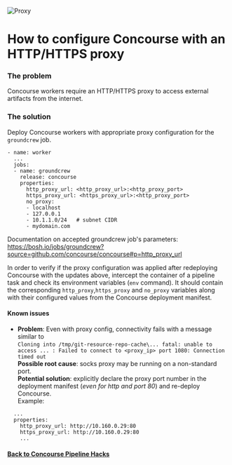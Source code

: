 ![Proxy](https://github.com/lsilvapvt/misc-support-files/raw/master/docs/images/http-proxy.png)

# How to configure Concourse with an HTTP/HTTPS proxy

### The problem

Concourse workers require an HTTP/HTTPS proxy to access external artifacts from the internet.


### The solution

Deploy Concourse workers with appropriate proxy configuration for the `groundcrew` job.

```
- name: worker
  ...
  jobs:
  - name: groundcrew
    release: concourse
    properties:
      http_proxy_url: <http_proxy_url>:<http_proxy_port>
      https_proxy_url: <https_proxy_url>:<http_proxy_port>
      no_proxy:
      - localhost
      - 127.0.0.1
      - 10.1.1.0/24   # subnet CIDR
      - mydomain.com  
```

Documentation on accepted groundcrew job's parameters:
https://bosh.io/jobs/groundcrew?source=github.com/concourse/concourse#p=http_proxy_url

In order to verify if the proxy configuration was applied after redeploying Concourse with the updates above, intercept the container of a pipeline task and check its environment variables (`env` command). It should contain the corresponding `http_proxy`,`https_proxy` and `no_proxy` variables along with their configured values from the Concourse deployment manifest.


#### Known issues

- **Problem**: Even with proxy config, connectivity fails with a message similar to  
  `Cloning into /tmp/git-resource-repo-cache\...
fatal: unable to access ... : Failed to connect to <proxy_ip> port 1080: Connection timed out`  
  **Possible root cause**: socks proxy may be running on a non-standard port.  
  **Potential solution**: explicitly declare the proxy port number in the deployment manifest (*even for http and port 80*) and re-deploy Concourse.  
  Example:  
```
  ...
  properties:
    http_proxy_url: http://10.160.0.29:80
    https_proxy_url: http://10.160.0.29:80
    ...
```



#### [Back to Concourse Pipeline Hacks](..)
